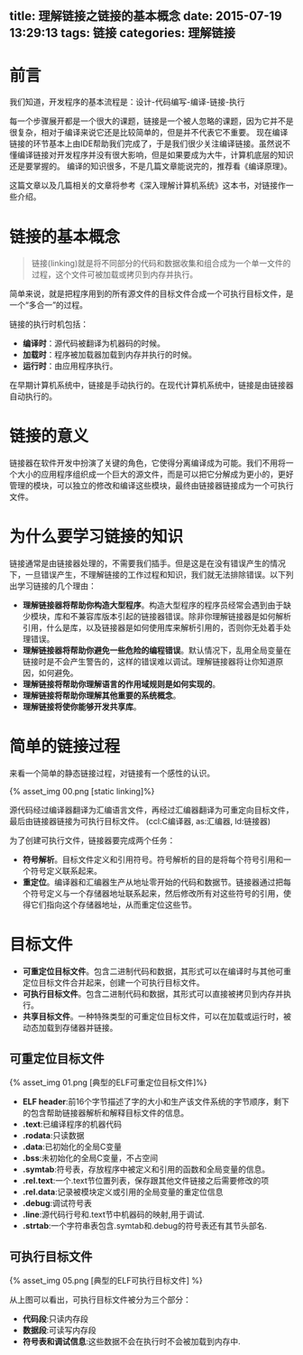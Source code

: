 title: 理解链接之链接的基本概念
date: 2015-07-19 13:29:13
tags: 链接
categories: 理解链接
---

# 前言
我们知道，开发程序的基本流程是：设计-代码编写-编译-链接-执行

每一个步骤展开都是一个很大的课题，链接是一个被人忽略的课题，因为它并不是很复杂，相对于编译来说它还是比较简单的，但是并不代表它不重要。
现在编译链接的环节基本上由IDE帮助我们完成了，于是我们很少关注编译链接。虽然说不懂编译链接对开发程序并没有很大影响，但是如果要成为大牛，计算机底层的知识还是要掌握的。
编译的知识很多，不是几篇文章能说完的，推荐看《编译原理》。

这篇文章以及几篇相关的文章将参考《深入理解计算机系统》这本书，对链接作一些介绍。

# 链接的基本概念
> 链接(linking)就是将不同部分的代码和数据收集和组合成为一个单一文件的过程，这个文件可被加载或拷贝到内存并执行。

简单来说，就是把程序用到的所有源文件的目标文件合成一个可执行目标文件，是一个“多合一”的过程。

链接的执行时机包括：
- **编译时**：源代码被翻译为机器码的时候。
- **加载时**：程序被加载器加载到内存并执行的时候。
- **运行时**：由应用程序执行。

在早期计算机系统中，链接是手动执行的。在现代计算机系统中，链接是由链接器自动执行的。

# 链接的意义
链接器在软件开发中扮演了关键的角色，它使得分离编译成为可能。我们不用将一个大小的应用程序组织成一个巨大的源文件，而是可以把它分解成为更小的，更好管理的模块，可以独立的修改和编译这些模块，最终由链接器链接成为一个可执行文件。

# 为什么要学习链接的知识
链接通常是由链接器处理的，不需要我们插手。但是这是在没有错误产生的情况下，一旦错误产生，不理解链接的工作过程和知识，我们就无法排除错误。以下列出学习链接的几个理由：
- **理解链接器将帮助你构造大型程序**。构造大型程序的程序员经常会遇到由于缺少模块，库和不兼容库版本引起的链接器错误。除非你理解链接器是如何解析引用，什么是库，以及链接器是如何使用库来解析引用的，否则你无处着手处理错误。
- **理解链接器将帮助你避免一些危险的编程错误**。默认情况下，乱用全局变量在链接时是不会产生警告的，这样的错误难以调试。理解链接器将让你知道原因，如何避免。
- **理解链接将帮助你理解语言的作用域规则是如何实现的**。
- **理解链接将帮助你理解其他重要的系统概念**。
- **理解链接将使你能够开发共享库**。

# 简单的链接过程
来看一个简单的静态链接过程，对链接有一个感性的认识。

{% asset_img 00.png [static linking]%}

源代码经过编译器翻译为汇编语言文件，再经过汇编器翻译为可重定向目标文件，最后由链接器链接为可执行目标文件。
(ccl:C编译器, as:汇编器, ld:链接器)

为了创建可执行文件，链接器要完成两个任务：
- **符号解析**。目标文件定义和引用符号。符号解析的目的是将每个符号引用和一个符号定义联系起来。
- **重定位**。编译器和汇编器生产从地址零开始的代码和数据节。链接器通过把每个符号定义与一个存储器地址联系起来，然后修改所有对这些符号的引用，使得它们指向这个存储器地址，从而重定位这些节。

# 目标文件
- **可重定位目标文件**。包含二进制代码和数据，其形式可以在编译时与其他可重定位目标文件合并起来，创建一个可执行目标文件。
- **可执行目标文件**。包含二进制代码和数据，其形式可以直接被拷贝到内存并执行。
- **共享目标文件**。一种特殊类型的可重定位目标文件，可以在加载或运行时，被动态加载到存储器并链接。

## 可重定位目标文件

{% asset_img 01.png [典型的ELF可重定位目标文件]%}

- **ELF header**:前16个字节描述了字的大小和生产该文件系统的字节顺序，剩下的包含帮助链接器解析和解释目标文件的信息。
- **.text**:已编译程序的机器代码
- **.rodata**:只读数据
- **.data**:已初始化的全局C变量
- **.bss**:未初始化的全局C变量，不占空间
- **.symtab**:符号表，存放程序中被定义和引用的函数和全局变量的信息。
- **.rel.text**:一个.text节位置列表，保存跟其他文件链接之后需要修改的项
- **.rel.data**:记录被模块定义或引用的全局变量的重定位信息
- **.debug**:调试符号表
- **.line**:源代码行号和.text节中机器码的映射,用于调试.
- **.strtab**:一个字符串表包含.symtab和.debug的符号表还有其节头部名.

## 可执行目标文件

{% asset_img 05.png [典型的ELF可执行目标文件] %}

从上图可以看出，可执行目标文件被分为三个部分：
- **代码段**:只读内存段
- **数据段**:可读写内存段
- **符号表和调试信息**:这些数据不会在执行时不会被加载到内存中.


